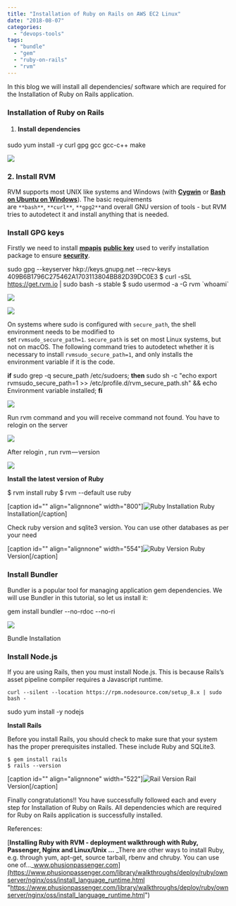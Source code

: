 ```yaml
---
title: "Installation of Ruby on Rails on AWS EC2 Linux"
date: "2018-08-07"
categories: 
  - "devops-tools"
tags: 
  - "bundle"
  - "gem"
  - "ruby-on-rails"
  - "rvm"
---
```


In this blog we will install all dependencies/ software which are required for the Installation of Ruby on Rails application.

### Installation of Ruby on Rails

1. #### **Install dependencies**
    

sudo yum install -y curl gpg gcc gcc-c++ make

![](https://cdn-images-1.medium.com/max/800/1*nWifUD-YeVOHz1fZ-gmOvA.png)

### 2\. Install RVM

RVM supports most UNIX like systems and Windows (with [**Cygwin**](https://cygwin.com/) or [**Bash on Ubuntu on Windows**](https://msdn.microsoft.com/en-us/commandline/wsl/about)). The basic requirements are `**bash**`, `**curl**`, `**gpg2**`and overall GNU version of tools - but RVM tries to autodetect it and install anything that is needed.

### Install GPG keys

Firstly we need to install [**mpapis**](https://rvm.io/authors/mpapis/) [**public key**](https://keybase.io/mpapis) used to verify installation package to ensure [**security**](https://rvm.io/rvm/security/).

sudo gpg --keyserver hkp://keys.gnupg.net --recv-keys 409B6B1796C275462A1703113804BB82D39DC0E3
$ curl -sSL https://get.rvm.io | sudo bash -s stable
$ sudo usermod -a -G rvm \`whoami\`

![](https://cdn-images-1.medium.com/max/800/1*8ZKKikus44qCy6MpSvku_Q.png)

![](https://cdn-images-1.medium.com/max/800/1*u8-us1qhmX3F2HMyPiTJWw.png)

On systems where sudo is configured with `secure_path`, the shell environment needs to be modified to set `rvmsudo_secure_path=1`. `secure_path` is set on most Linux systems, but not on macOS. The following command tries to autodetect whether it is necessary to install `rvmsudo_secure_path=1`, and only installs the environment variable if it is the code.

**if** sudo grep -q secure\_path /etc/sudoers; **then** sudo sh -c "echo export rvmsudo\_secure\_path=1 >> /etc/profile.d/rvm\_secure\_path.sh" && echo Environment variable installed; **fi**

![](https://cdn-images-1.medium.com/max/800/1*zkGIs6WrEBINN47Xo2JlIg.png)

Run rvm command and you will receive command not found. You have to relogin on the server

![](https://cdn-images-1.medium.com/max/800/1*U5gJ-p4gUtS26in8WpPSiw.png)

After relogin , run rvm — version

![](https://cdn-images-1.medium.com/max/800/1*7ogLyCQdoYJ6cyEqu91UQg.png)

**Install the latest version of Ruby**

$ rvm install ruby
$ rvm --default use ruby

\[caption id="" align="alignnone" width="800"\]![Ruby Installation](https://cdn-images-1.medium.com/max/800/1*QT5gofpdRwIuDmePcjWVBg.png) Ruby Installation\[/caption\]

Check ruby version and sqlite3 version. You can use other databases as per your need

\[caption id="" align="alignnone" width="554"\]![Ruby Version](https://cdn-images-1.medium.com/max/800/1*HItdO9AzwiD01bv6CmlHQQ.png) Ruby Version\[/caption\]

### Install Bundler

Bundler is a popular tool for managing application gem dependencies. We will use Bundler in this tutorial, so let us install it:

gem install bundler --no-rdoc --no-ri

![](https://cdn-images-1.medium.com/max/800/1*uYjI1lf98Z2zYAuPU7QPCA.png)

Bundle Installation

### Install Node.js

If you are using Rails, then you must install Node.js. This is because Rails’s asset pipeline compiler requires a Javascript runtime.

```
curl --silent --location https://rpm.nodesource.com/setup_8.x | sudo bash -
```

sudo yum install -y nodejs

**Install Rails**

Before you install Rails, you should check to make sure that your system has the proper prerequisites installed. These include Ruby and SQLite3.

```
$ gem install rails
$ rails --version
```

\[caption id="" align="alignnone" width="522"\]![Rail Version](https://cdn-images-1.medium.com/max/800/1*xezH6iol39osMgO4FmchGw.png) Rail Version\[/caption\]

Finally congratulations!! You have successfully followed each and every step for Installation of Ruby on Rails. All dependencies which are required for Ruby on Rails application is successfully installed.

References:

[**Installing Ruby with RVM - deployment walkthrough with Ruby, Passenger, Nginx and Linux/Unix …** _There are other ways to install Ruby, e.g. through yum, apt-get, source tarball, rbenv and chruby. You can use one of…_www.phusionpassenger.com](https://www.phusionpassenger.com/library/walkthroughs/deploy/ruby/ownserver/nginx/oss/install_language_runtime.html "https://www.phusionpassenger.com/library/walkthroughs/deploy/ruby/ownserver/nginx/oss/install_language_runtime.html")
